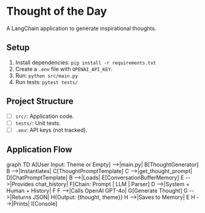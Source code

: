 # Thought of the Day

A LangChain application to generate inspirational thoughts.

## Setup

1. Install dependencies: `pip install -r requirements.txt`
2. Create a `.env` file with `OPENAI_API_KEY`.
3. Run: `python src/main.py`
4. Run tests: `pytest tests/`

## Project Structure

- [ ] `src/`: Application code.
- [ ] `tests/`: Unit tests.
- [ ] `.env`: API keys (not tracked).

## Application Flow

graph TD
    A[User Input: Theme or Empty] -->|main.py| B[ThoughtGenerator]
    B -->|Instantiates| C[ThoughtPromptTemplate]
    C -->|get_thought_prompt| D[ChatPromptTemplate]
    B -->|Loads| E[ConversationBufferMemory]
    E -->|Provides chat_history| F[Chain: Prompt | LLM | Parser]
    D -->|System + Human + History| F
    F -->|Calls OpenAI GPT-4o| G[Generate Thought]
    G -->|Returns JSON| H{Output: {thought, theme}}
    H -->|Saves to Memory| E
    H -->|Prints| I[Console]
